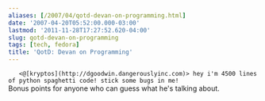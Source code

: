 ```yaml
---
aliases: [/2007/04/qotd-devan-on-programming.html]
date: '2007-04-20T05:52:00.000-03:00'
lastmod: '2011-11-28T17:27:52.620-04:00'
slug: qotd-devan-on-programming
tags: [tech, fedora]
title: 'QotD: Devan on Programming'
---
```


`  
<@[kryptos](http://dgoodwin.dangerouslyinc.com)> hey i'm 4500 lines of python
spaghetti code! stick some bugs in me!`  
Bonus points for anyone who can guess what he's talking about.

